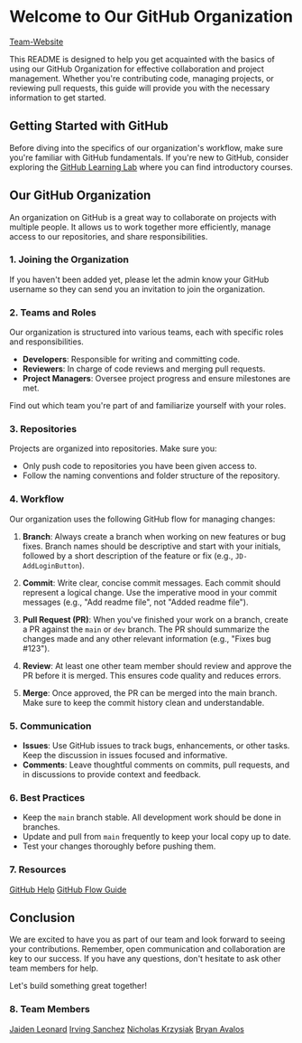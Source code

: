 # Welcome to Our GitHub Organization

[Team-Website](https://chairforce-1-0.github.io/Team-Website/)

This README is designed to help you get acquainted with the basics of using our GitHub Organization for effective collaboration and project management. Whether you're contributing code, managing projects, or reviewing pull requests, this guide will provide you with the necessary information to get started.

## Getting Started with GitHub

Before diving into the specifics of our organization's workflow, make sure you're familiar with GitHub fundamentals. If you're new to GitHub, consider exploring the [GitHub Learning Lab](https://lab.github.com/) where you can find introductory courses.

## Our GitHub Organization

An organization on GitHub is a great way to collaborate on projects with multiple people. It allows us to work together more efficiently, manage access to our repositories, and share responsibilities.

### 1. Joining the Organization

If you haven't been added yet, please let the admin know your GitHub username so they can send you an invitation to join the organization.

### 2. Teams and Roles

Our organization is structured into various teams, each with specific roles and responsibilities.

- **Developers**: Responsible for writing and committing code.
- **Reviewers**: In charge of code reviews and merging pull requests.
- **Project Managers**: Oversee project progress and ensure milestones are met.

Find out which team you're part of and familiarize yourself with your roles.

### 3. Repositories

Projects are organized into repositories. Make sure you:

- Only push code to repositories you have been given access to.
- Follow the naming conventions and folder structure of the repository.

### 4. Workflow

Our organization uses the following GitHub flow for managing changes:

1. **Branch**: Always create a branch when working on new features or bug fixes. Branch names should be descriptive and start with your initials, followed by a short description of the feature or fix (e.g., `JD-AddLoginButton`).

2. **Commit**: Write clear, concise commit messages. Each commit should represent a logical change. Use the imperative mood in your commit messages (e.g., "Add readme file", not "Added readme file").

3. **Pull Request (PR)**: When you've finished your work on a branch, create a PR against the `main` or `dev` branch. The PR should summarize the changes made and any other relevant information (e.g., "Fixes bug #123").

4. **Review**: At least one other team member should review and approve the PR before it is merged. This ensures code quality and reduces errors.

5. **Merge**: Once approved, the PR can be merged into the main branch. Make sure to keep the commit history clean and understandable.

### 5. Communication

- **Issues**: Use GitHub issues to track bugs, enhancements, or other tasks. Keep the discussion in issues focused and informative.
- **Comments**: Leave thoughtful comments on commits, pull requests, and in discussions to provide context and feedback.

### 6. Best Practices

- Keep the `main` branch stable. All development work should be done in branches.
- Update and pull from `main` frequently to keep your local copy up to date.
- Test your changes thoroughly before pushing them.

### 7. Resources

[GitHub Help](https://help.github.com/)
[GitHub Flow Guide](https://guides.github.com/introduction/flow/)

## Conclusion

We are excited to have you as part of our team and look forward to seeing your contributions. Remember, open communication and collaboration are key to our success. If you have any questions, don't hesitate to ask other team members for help.

Let's build something great together!

### 8. Team Members

[Jaiden Leonard](https://nice-dune-025a8ce10.5.azurestaticapps.net/)
[Irving Sanchez](https://www.cyberkineticengineering.com/)
[Nicholas Krzysiak](https://lemon-river-0e0577810.5.azurestaticapps.net/)
[Bryan Avalos](https://bryana55.github.io//me/)
